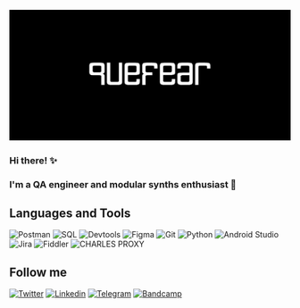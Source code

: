 

![Header](assets/I-0e-OuZXeA.jpg)

### Hi there! ✨
### I'm a QA engineer and modular synths enthusiast 🐼
   

## Languages and Tools

![Postman](https://img.shields.io/badge/-Postman-090909?style=for-the-badge&logo=postman&logoColor=006488)
![SQL](https://img.shields.io/badge/-Sql-090909?style=for-the-badge&logo=mysql&logoColor=006488)
![Devtools](https://img.shields.io/badge/-devtools-090909?style=for-the-badge&logo=firefox&logoColor=006488)
![Figma](https://img.shields.io/badge/-figma-090909?style=for-the-badge&logo=figma&logoColor=006488)
![Git](https://img.shields.io/badge/-git-090909?style=for-the-badge&logo=git&logoColor=006488)
![Python](https://img.shields.io/badge/-python-090909?style=for-the-badge&logo=python&logoColor=006488)
![Android Studio](https://img.shields.io/badge/-AndroidStudio-090909?style=for-the-badge&logo=AndroidStudio&logoColor=006488)
![Jira](https://img.shields.io/badge/-Jira-090909?style=for-the-badge&logo=jira&logoColor=006488)
![Fiddler](https://img.shields.io/badge/-Fiddler-090909?style=for-the-badge&logo=Fiddler&logoColor=006488)
![CHARLES PROXY](https://img.shields.io/badge/-CHARLESPROXY-090909?style=for-the-badge&logo=CHARLESPROXY&logoColor=006488)

## Follow me
[![Twitter](https://img.shields.io/badge/-Twitter-090909?style=for-the-badge&logo=Twitter&logoColor=006488)](https://twitter.com/quefearrr)
[![Linkedin](https://img.shields.io/badge/-Linkedin-090909?style=for-the-badge&logo=Linkedin&logoColor=006488)](https://www.linkedin.com/in/mariashilina/)
[![Telegram](https://img.shields.io/badge/-Telegram-090909?style=for-the-badge&logo=Telegram&logoColor=006488)](https://t.me/quefear)
[![Bandcamp](https://img.shields.io/badge/-Bandcamp-090909?style=for-the-badge&logo=Bandcamp&logoColor=006488)](https://quefear.bandcamp.com/music)